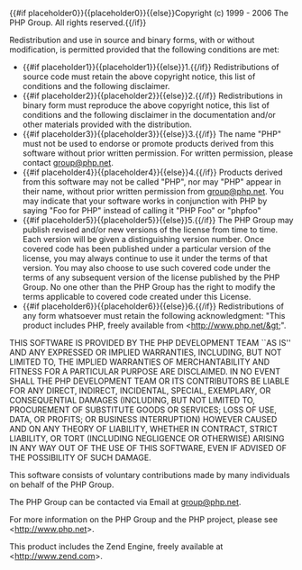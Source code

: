 {{#if placeholder0}}{{placeholder0}}{{else}}Copyright (c) 1999 - 2006 The PHP Group. All rights reserved.{{/if}}

Redistribution and use in source and binary forms, with or without modification, is permitted provided that the following conditions are met:

* {{#if placeholder1}}{{placeholder1}}{{else}}1.{{/if}} Redistributions of source code must retain the above copyright notice, this list of conditions and the following disclaimer.
* {{#if placeholder2}}{{placeholder2}}{{else}}2.{{/if}} Redistributions in binary form must reproduce the above copyright notice, this list of conditions and the following disclaimer in the documentation and/or other materials provided with the distribution.
* {{#if placeholder3}}{{placeholder3}}{{else}}3.{{/if}} The name &quot;PHP&quot; must not be used to endorse or promote products derived from this software without prior written permission. For written permission, please contact group@php.net.
* {{#if placeholder4}}{{placeholder4}}{{else}}4.{{/if}} Products derived from this software may not be called &quot;PHP&quot;, nor may &quot;PHP&quot; appear in their name, without prior written permission from group@php.net. You may indicate that your software works in conjunction with PHP by saying &quot;Foo for PHP&quot; instead of calling it &quot;PHP Foo&quot; or &quot;phpfoo&quot;
* {{#if placeholder5}}{{placeholder5}}{{else}}5.{{/if}} The PHP Group may publish revised and/or new versions of the license from time to time. Each version will be given a distinguishing version number. Once covered code has been published under a particular version of the license, you may always continue to use it under the terms of that version. You may also choose to use such covered code under the terms of any subsequent version of the license published by the PHP Group. No one other than the PHP Group has the right to modify the terms applicable to covered code created under this License.
* {{#if placeholder6}}{{placeholder6}}{{else}}6.{{/if}} Redistributions of any form whatsoever must retain the following acknowledgment: &quot;This product includes PHP, freely available from &lt;http://www.php.net/&gt;&quot;.

THIS SOFTWARE IS PROVIDED BY THE PHP DEVELOPMENT TEAM ``AS IS'' AND ANY EXPRESSED OR IMPLIED WARRANTIES, INCLUDING, BUT NOT LIMITED TO, THE IMPLIED WARRANTIES OF MERCHANTABILITY AND FITNESS FOR A PARTICULAR PURPOSE ARE DISCLAIMED. IN NO EVENT SHALL THE PHP DEVELOPMENT TEAM OR ITS CONTRIBUTORS BE LIABLE FOR ANY DIRECT, INDIRECT, INCIDENTAL, SPECIAL, EXEMPLARY, OR CONSEQUENTIAL DAMAGES (INCLUDING, BUT NOT LIMITED TO, PROCUREMENT OF SUBSTITUTE GOODS OR SERVICES; LOSS OF USE, DATA, OR PROFITS; OR BUSINESS INTERRUPTION) HOWEVER CAUSED AND ON ANY THEORY OF LIABILITY, WHETHER IN CONTRACT, STRICT LIABILITY, OR TORT (INCLUDING NEGLIGENCE OR OTHERWISE) ARISING IN ANY WAY OUT OF THE USE OF THIS SOFTWARE, EVEN IF ADVISED OF THE POSSIBILITY OF SUCH DAMAGE.

This software consists of voluntary contributions made by many individuals on behalf of the PHP Group.

The PHP Group can be contacted via Email at group@php.net.

For more information on the PHP Group and the PHP project, please see &lt;http://www.php.net&gt;.

This product includes the Zend Engine, freely available at &lt;http://www.zend.com&gt;.